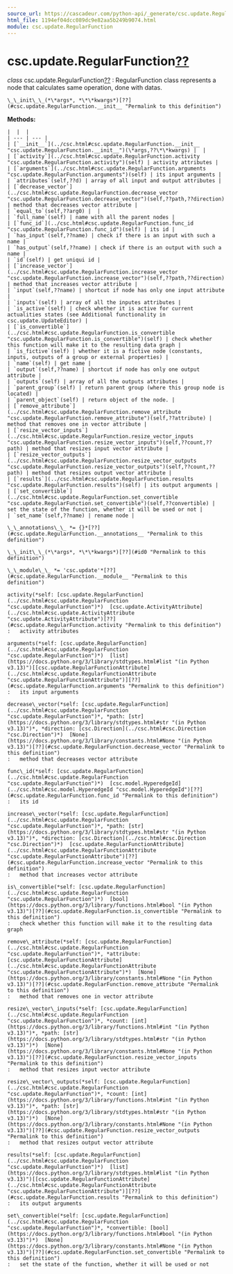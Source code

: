 ```yaml
---
source_url: https://cascadeur.com/python-api/_generate/csc.update.RegularFunction.html
html_file: 1194ef04dcc089dc9e82aa5b249b9074.html
module: csc.update.RegularFunction
---
```


# csc.update.RegularFunction[??](#csc-update-regularfunction "Permalink to this heading")

*class* csc.update.RegularFunction[??](#csc.update.RegularFunction "Permalink to this definition")
:   RegularFunction class represents a node that calculates same operation, done with datas.

    \_\_init\_\_(*\*args*, *\*\*kwargs*)[??](#csc.update.RegularFunction.__init__ "Permalink to this definition")

    
**Methods:**

    |  |  |
    | --- | --- |
    | [`__init__`](../csc.html#csc.update.RegularFunction.__init__ "csc.update.RegularFunction.__init__")(\*args,??\*\*kwargs) |  |
    | [`activity`](../csc.html#csc.update.RegularFunction.activity "csc.update.RegularFunction.activity")(self) | activity attributes |
    | [`arguments`](../csc.html#csc.update.RegularFunction.arguments "csc.update.RegularFunction.arguments")(self) | its input arguments |
    | `attributes`(self,??d) | array of all input and output attributes |
    | [`decrease_vector`](../csc.html#csc.update.RegularFunction.decrease_vector "csc.update.RegularFunction.decrease_vector")(self,??path,??direction) | method that decreases vector attribute |
    | `equal_to`(self,??arg0) |  |
    | `full_name`(self) | name with all the parent nodes |
    | [`func_id`](../csc.html#csc.update.RegularFunction.func_id "csc.update.RegularFunction.func_id")(self) | its id |
    | `has_input`(self,??name) | check if there is an input with such a name |
    | `has_output`(self,??name) | check if there is an output with such a name |
    | `id`(self) | get uniqui id |
    | [`increase_vector`](../csc.html#csc.update.RegularFunction.increase_vector "csc.update.RegularFunction.increase_vector")(self,??path,??direction) | method that increases vector attribute |
    | `input`(self,??name) | shortcut if node has only one input attribute |
    | `inputs`(self) | array of all the inputes attributes |
    | `is_active`(self) | check whether it is active for current actualities states (see Additional functionality in csc.update.UpdateEditor) |
    | [`is_convertible`](../csc.html#csc.update.RegularFunction.is_convertible "csc.update.RegularFunction.is_convertible")(self) | check whether this function will make it to the resulting data graph |
    | `is_fictive`(self) | whether it is a fictive node (constants, inputs, outputs of a group or external properties) |
    | `name`(self) | get name |
    | `output`(self,??name) | shortcut if node has only one output attribute |
    | `outputs`(self) | array of all the outputs attributes |
    | `parent_group`(self) | return parent group (where this group node is located) |
    | `parent_object`(self) | return object of the node. |
    | [`remove_attribute`](../csc.html#csc.update.RegularFunction.remove_attribute "csc.update.RegularFunction.remove_attribute")(self,??attribute) | method that removes one in vector attribute |
    | [`resize_vector_inputs`](../csc.html#csc.update.RegularFunction.resize_vector_inputs "csc.update.RegularFunction.resize_vector_inputs")(self,??count,??path) | method that resizes input vector attribute |
    | [`resize_vector_outputs`](../csc.html#csc.update.RegularFunction.resize_vector_outputs "csc.update.RegularFunction.resize_vector_outputs")(self,??count,??path) | method that resizes output vector attribute |
    | [`results`](../csc.html#csc.update.RegularFunction.results "csc.update.RegularFunction.results")(self) | its output arguments |
    | [`set_convertible`](../csc.html#csc.update.RegularFunction.set_convertible "csc.update.RegularFunction.set_convertible")(self,??convertible) | set the state of the function, whether it will be used or not |
    | `set_name`(self,??name) | rename node |

    \_\_annotations\_\_ *= {}*[??](#csc.update.RegularFunction.__annotations__ "Permalink to this definition")

    \_\_init\_\_(*\*args*, *\*\*kwargs*)[??](#id0 "Permalink to this definition")

    \_\_module\_\_ *= 'csc.update'*[??](#csc.update.RegularFunction.__module__ "Permalink to this definition")

    activity(*self: [csc.update.RegularFunction](../csc.html#csc.update.RegularFunction "csc.update.RegularFunction")*)  [csc.update.ActivityAttribute](../csc.html#csc.update.ActivityAttribute "csc.update.ActivityAttribute")[??](#csc.update.RegularFunction.activity "Permalink to this definition")
    :   activity attributes

    arguments(*self: [csc.update.RegularFunction](../csc.html#csc.update.RegularFunction "csc.update.RegularFunction")*)  [list](https://docs.python.org/3/library/stdtypes.html#list "(in Python v3.13)")[[csc.update.RegularFunctionAttribute](../csc.html#csc.update.RegularFunctionAttribute "csc.update.RegularFunctionAttribute")][??](#csc.update.RegularFunction.arguments "Permalink to this definition")
    :   its input arguments

    decrease\_vector(*self: [csc.update.RegularFunction](../csc.html#csc.update.RegularFunction "csc.update.RegularFunction")*, *path: [str](https://docs.python.org/3/library/stdtypes.html#str "(in Python v3.13)")*, *direction: [csc.Direction](../csc.html#csc.Direction "csc.Direction")*)  [None](https://docs.python.org/3/library/constants.html#None "(in Python v3.13)")[??](#csc.update.RegularFunction.decrease_vector "Permalink to this definition")
    :   method that decreases vector attribute

    func\_id(*self: [csc.update.RegularFunction](../csc.html#csc.update.RegularFunction "csc.update.RegularFunction")*)  [csc.model.HyperedgeId](../csc.html#csc.model.HyperedgeId "csc.model.HyperedgeId")[??](#csc.update.RegularFunction.func_id "Permalink to this definition")
    :   its id

    increase\_vector(*self: [csc.update.RegularFunction](../csc.html#csc.update.RegularFunction "csc.update.RegularFunction")*, *path: [str](https://docs.python.org/3/library/stdtypes.html#str "(in Python v3.13)")*, *direction: [csc.Direction](../csc.html#csc.Direction "csc.Direction")*)  [csc.update.RegularFunctionAttribute](../csc.html#csc.update.RegularFunctionAttribute "csc.update.RegularFunctionAttribute")[??](#csc.update.RegularFunction.increase_vector "Permalink to this definition")
    :   method that increases vector attribute

    is\_convertible(*self: [csc.update.RegularFunction](../csc.html#csc.update.RegularFunction "csc.update.RegularFunction")*)  [bool](https://docs.python.org/3/library/functions.html#bool "(in Python v3.13)")[??](#csc.update.RegularFunction.is_convertible "Permalink to this definition")
    :   check whether this function will make it to the resulting data graph

    remove\_attribute(*self: [csc.update.RegularFunction](../csc.html#csc.update.RegularFunction "csc.update.RegularFunction")*, *attribute: [csc.update.RegularFunctionAttribute](../csc.html#csc.update.RegularFunctionAttribute "csc.update.RegularFunctionAttribute")*)  [None](https://docs.python.org/3/library/constants.html#None "(in Python v3.13)")[??](#csc.update.RegularFunction.remove_attribute "Permalink to this definition")
    :   method that removes one in vector attribute

    resize\_vector\_inputs(*self: [csc.update.RegularFunction](../csc.html#csc.update.RegularFunction "csc.update.RegularFunction")*, *count: [int](https://docs.python.org/3/library/functions.html#int "(in Python v3.13)")*, *path: [str](https://docs.python.org/3/library/stdtypes.html#str "(in Python v3.13)")*)  [None](https://docs.python.org/3/library/constants.html#None "(in Python v3.13)")[??](#csc.update.RegularFunction.resize_vector_inputs "Permalink to this definition")
    :   method that resizes input vector attribute

    resize\_vector\_outputs(*self: [csc.update.RegularFunction](../csc.html#csc.update.RegularFunction "csc.update.RegularFunction")*, *count: [int](https://docs.python.org/3/library/functions.html#int "(in Python v3.13)")*, *path: [str](https://docs.python.org/3/library/stdtypes.html#str "(in Python v3.13)")*)  [None](https://docs.python.org/3/library/constants.html#None "(in Python v3.13)")[??](#csc.update.RegularFunction.resize_vector_outputs "Permalink to this definition")
    :   method that resizes output vector attribute

    results(*self: [csc.update.RegularFunction](../csc.html#csc.update.RegularFunction "csc.update.RegularFunction")*)  [list](https://docs.python.org/3/library/stdtypes.html#list "(in Python v3.13)")[[csc.update.RegularFunctionAttribute](../csc.html#csc.update.RegularFunctionAttribute "csc.update.RegularFunctionAttribute")][??](#csc.update.RegularFunction.results "Permalink to this definition")
    :   its output arguments

    set\_convertible(*self: [csc.update.RegularFunction](../csc.html#csc.update.RegularFunction "csc.update.RegularFunction")*, *convertible: [bool](https://docs.python.org/3/library/functions.html#bool "(in Python v3.13)")*)  [None](https://docs.python.org/3/library/constants.html#None "(in Python v3.13)")[??](#csc.update.RegularFunction.set_convertible "Permalink to this definition")
    :   set the state of the function, whether it will be used or not